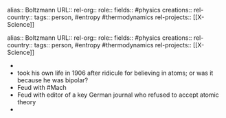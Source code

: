 alias:: Boltzmann
URL::
rel-org::
role::
fields:: #physics
creations::
rel-country::
tags:: person, #entropy #thermodynamics
rel-projects:: [[X-Science]]


alias:: Boltzmann
URL::
rel-org::
role::
fields:: #physics
creations::
rel-country::
tags:: person, #entropy #thermodynamics
rel-projects:: [[X-Science]]


-
- took his own life in 1906 after ridicule for believing in atoms; or was it because he was bipolar?
- Feud with #Mach
- Feud with editor of a key German journal who refused to accept atomic theory
-
